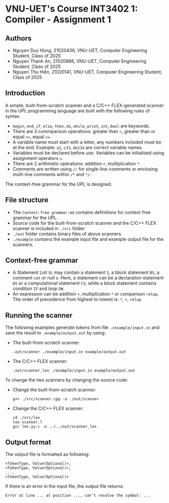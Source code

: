 # VNU-UET's Course INT3402 1: Compiler - Assignment 1

## Authors

- Nguyen Duy Hùng, 21020436, VNU-UET, Computer Engineering Student, Class of 2025 
- Nguyen Thanh An, 21020886, VNU-UET, Computer Engineering Student, Class of 2025
- Nguyen Thu Hiền, 21020141, VNU-UET, Computer Engineering Student, Class of 2025

## Introduction

A simple, built-from-scratch scanner and a C/C++ FLEX-generated scanner in the UPL programming language are built with the following rules of syntax:
- `begin`, `end`, `if`, `else`, `then`, `do`, `while`, `print`, `int`, `bool` are keywords.
- There are 3 commparison operations: greater than `>`, greater than or equal `>=`, equal `==`. 
- A variable name must start with a letter, any numbers included must be at the end. Example: `a1`, `c33`, `de114` are correct variable names.
- Variables must be declared before use. Variables can be initialized using assignment operators `=`.
- There are 2 arithmetic operations: addition `+`, multiplication `*`.
- Comments are written using `//` for single-line comments or enclosing multi-line comments within `/*` and `*/`.

The context-free grammar for the UPL is designed.

## File structure

- The `Context-free grammar.md` contains definitions for context-free grammar for the UPL.
- Source code for the built-from-scratch scanner and the C/C++ FLEX scanner is included in `./src` folder.
- `./out` folder contains binary files of above scanners.
- `./example` contains the example input file and example output file for the scanners.

## Context-free grammar

- A Statement List `SL` may contain a statement `S`, a block statement `BS`, a comment `cmt` or null `e`. Here, a statement can be a declaration statement `DS` or a computational statement `CS`; while a block statement contains condition `IF` and loop `DW`.
- An expression can be addition `+`, multiplication `*` or comparison `relop`. The order of precedence from highest to lowest is: `*`, `+`, `relop`.  

## Running the scanner

The following examples generate tokens from file `./example/input.in` and save the result to `.example/output.out` by using:

- The built-from-scratch scanner:
    ```
    .out/scanner ./example/input.in example/output.out
    ```
- The C/C++ FLEX scanner:
    ```
    .out/scanner_lex ./example/input.in example/output.out
    ```

To change the two scanners by changing the source code:
- Change the built-from-scratch scanner:
    ```
    g++ ./src/scanner.cpp -o ./out/scanner
    ```
- Change the C/C++ FLEX scanner:
    ```
    cd ./src/lex
    lex scanner.l
    gcc lex.yy.c -o ../../out/scanner_lex
    ```

## Output format

The output file is formatted as following:
```
<TokenType, Value(Optional)>,
<TokenType, Value(Optional)>,
....
<TokenType, Value(Optional)>
```
If there is an error in the input file, the output file returns: 
```
Error at line ... at position ..., can't resolve the symbol: ... 
```
